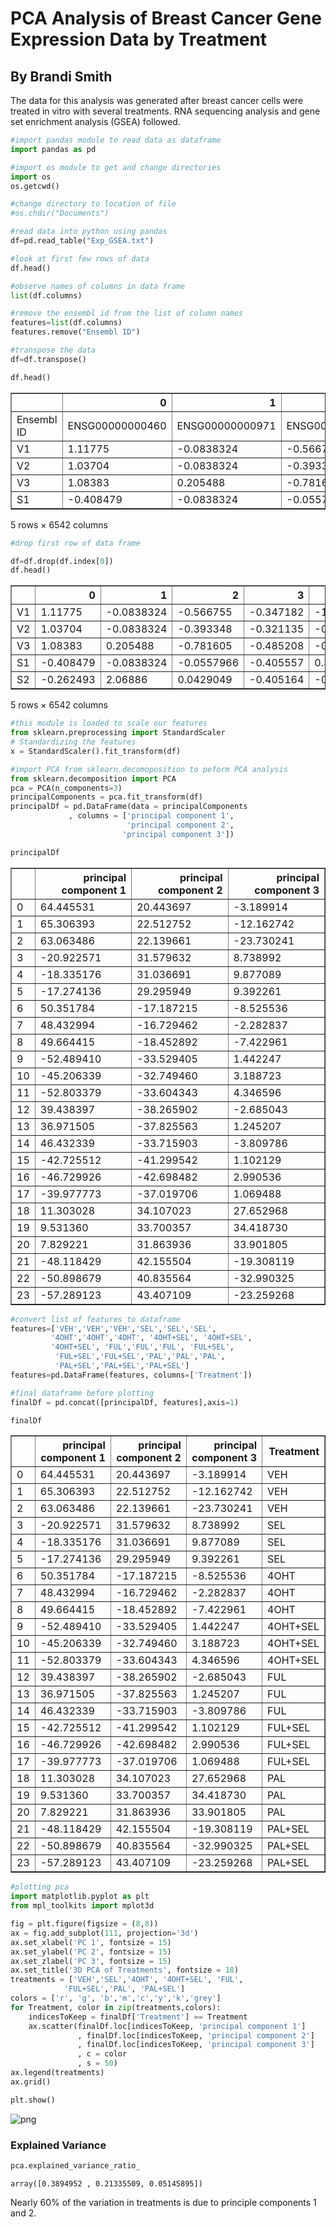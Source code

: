 # PCA Analysis of Breast Cancer Gene Expression Data by Treatment

## By Brandi Smith

The data for this analysis was generated after breast cancer cells were treated in vitro with several treatments. RNA sequencing analysis and gene set enrichment analysis (GSEA) followed. 


```python
#import pandas module to read data as dataframe
import pandas as pd

#import os module to get and change directories
import os
os.getcwd()

#change directory to location of file
#os.chdir("Documents")

#read data into python using pandas
df=pd.read_table("Exp_GSEA.txt")

#look at first few rows of data
df.head()

#observe names of columns in data frame
list(df.columns)

#remove the ensembl id from the list of column names
features=list(df.columns)
features.remove("Ensembl ID")

#transpose the data
df=df.transpose()

df.head()


```




<div>
<style scoped>
    .dataframe tbody tr th:only-of-type {
        vertical-align: middle;
    }

    .dataframe tbody tr th {
        vertical-align: top;
    }

    .dataframe thead th {
        text-align: right;
    }
</style>
<table border="1" class="dataframe">
  <thead>
    <tr style="text-align: right;">
      <th></th>
      <th>0</th>
      <th>1</th>
      <th>2</th>
      <th>3</th>
      <th>4</th>
      <th>5</th>
      <th>6</th>
      <th>7</th>
      <th>8</th>
      <th>9</th>
      <th>...</th>
      <th>6532</th>
      <th>6533</th>
      <th>6534</th>
      <th>6535</th>
      <th>6536</th>
      <th>6537</th>
      <th>6538</th>
      <th>6539</th>
      <th>6540</th>
      <th>6541</th>
    </tr>
  </thead>
  <tbody>
    <tr>
      <td>Ensembl ID</td>
      <td>ENSG00000000460</td>
      <td>ENSG00000000971</td>
      <td>ENSG00000001461</td>
      <td>ENSG00000001617</td>
      <td>ENSG00000002726</td>
      <td>ENSG00000002745</td>
      <td>ENSG00000003096</td>
      <td>ENSG00000003137</td>
      <td>ENSG00000003400</td>
      <td>ENSG00000003436</td>
      <td>...</td>
      <td>ENSG00000284284</td>
      <td>ENSG00000284343</td>
      <td>ENSG00000284411</td>
      <td>ENSG00000284413</td>
      <td>ENSG00000284415</td>
      <td>ENSG00000284435</td>
      <td>ENSG00000284458</td>
      <td>ENSG00000284473</td>
      <td>ENSG00000284541</td>
      <td>ENSG00000284564</td>
    </tr>
    <tr>
      <td>V1</td>
      <td>1.11775</td>
      <td>-0.0838324</td>
      <td>-0.566755</td>
      <td>-0.347182</td>
      <td>-1.18923</td>
      <td>-0.977043</td>
      <td>0.663699</td>
      <td>0.553682</td>
      <td>-0.941488</td>
      <td>-0.861333</td>
      <td>...</td>
      <td>-0.478749</td>
      <td>-0.400659</td>
      <td>-0.97894</td>
      <td>-0.0420578</td>
      <td>-0.698589</td>
      <td>-1.45865</td>
      <td>0.563521</td>
      <td>1.10347</td>
      <td>0.286716</td>
      <td>0.0147626</td>
    </tr>
    <tr>
      <td>V2</td>
      <td>1.03704</td>
      <td>-0.0838324</td>
      <td>-0.393348</td>
      <td>-0.321135</td>
      <td>-0.0714734</td>
      <td>0.582548</td>
      <td>0.751255</td>
      <td>0.41314</td>
      <td>-0.366877</td>
      <td>-0.960881</td>
      <td>...</td>
      <td>0.0659878</td>
      <td>-1.24301</td>
      <td>0.3427</td>
      <td>-0.648855</td>
      <td>-0.283891</td>
      <td>0.0344616</td>
      <td>-0.199755</td>
      <td>-0.843758</td>
      <td>-0.879693</td>
      <td>0.833221</td>
    </tr>
    <tr>
      <td>V3</td>
      <td>1.08383</td>
      <td>0.205488</td>
      <td>-0.781605</td>
      <td>-0.485208</td>
      <td>-0.597132</td>
      <td>1.65799</td>
      <td>0.328514</td>
      <td>0.670989</td>
      <td>-1.52997</td>
      <td>-0.803397</td>
      <td>...</td>
      <td>-0.666193</td>
      <td>-0.658153</td>
      <td>-0.436526</td>
      <td>-1.61989</td>
      <td>-0.00487155</td>
      <td>-1.45865</td>
      <td>0.474679</td>
      <td>1.35152</td>
      <td>-1.08401</td>
      <td>0.408077</td>
    </tr>
    <tr>
      <td>S1</td>
      <td>-0.408479</td>
      <td>-0.0838324</td>
      <td>-0.0557966</td>
      <td>-0.405557</td>
      <td>0.389624</td>
      <td>2.76667</td>
      <td>-0.00985336</td>
      <td>-0.131593</td>
      <td>0.96298</td>
      <td>-0.0636301</td>
      <td>...</td>
      <td>0.889033</td>
      <td>0.915319</td>
      <td>0.468785</td>
      <td>0.310674</td>
      <td>1.48273</td>
      <td>-0.577948</td>
      <td>0.709514</td>
      <td>-0.237352</td>
      <td>0.210253</td>
      <td>-0.0147629</td>
    </tr>
  </tbody>
</table>
<p>5 rows × 6542 columns</p>
</div>




```python
#drop first row of data frame

df=df.drop(df.index[0])
df.head()
```




<div>
<style scoped>
    .dataframe tbody tr th:only-of-type {
        vertical-align: middle;
    }

    .dataframe tbody tr th {
        vertical-align: top;
    }

    .dataframe thead th {
        text-align: right;
    }
</style>
<table border="1" class="dataframe">
  <thead>
    <tr style="text-align: right;">
      <th></th>
      <th>0</th>
      <th>1</th>
      <th>2</th>
      <th>3</th>
      <th>4</th>
      <th>5</th>
      <th>6</th>
      <th>7</th>
      <th>8</th>
      <th>9</th>
      <th>...</th>
      <th>6532</th>
      <th>6533</th>
      <th>6534</th>
      <th>6535</th>
      <th>6536</th>
      <th>6537</th>
      <th>6538</th>
      <th>6539</th>
      <th>6540</th>
      <th>6541</th>
    </tr>
  </thead>
  <tbody>
    <tr>
      <td>V1</td>
      <td>1.11775</td>
      <td>-0.0838324</td>
      <td>-0.566755</td>
      <td>-0.347182</td>
      <td>-1.18923</td>
      <td>-0.977043</td>
      <td>0.663699</td>
      <td>0.553682</td>
      <td>-0.941488</td>
      <td>-0.861333</td>
      <td>...</td>
      <td>-0.478749</td>
      <td>-0.400659</td>
      <td>-0.97894</td>
      <td>-0.0420578</td>
      <td>-0.698589</td>
      <td>-1.45865</td>
      <td>0.563521</td>
      <td>1.10347</td>
      <td>0.286716</td>
      <td>0.0147626</td>
    </tr>
    <tr>
      <td>V2</td>
      <td>1.03704</td>
      <td>-0.0838324</td>
      <td>-0.393348</td>
      <td>-0.321135</td>
      <td>-0.0714734</td>
      <td>0.582548</td>
      <td>0.751255</td>
      <td>0.41314</td>
      <td>-0.366877</td>
      <td>-0.960881</td>
      <td>...</td>
      <td>0.0659878</td>
      <td>-1.24301</td>
      <td>0.3427</td>
      <td>-0.648855</td>
      <td>-0.283891</td>
      <td>0.0344616</td>
      <td>-0.199755</td>
      <td>-0.843758</td>
      <td>-0.879693</td>
      <td>0.833221</td>
    </tr>
    <tr>
      <td>V3</td>
      <td>1.08383</td>
      <td>0.205488</td>
      <td>-0.781605</td>
      <td>-0.485208</td>
      <td>-0.597132</td>
      <td>1.65799</td>
      <td>0.328514</td>
      <td>0.670989</td>
      <td>-1.52997</td>
      <td>-0.803397</td>
      <td>...</td>
      <td>-0.666193</td>
      <td>-0.658153</td>
      <td>-0.436526</td>
      <td>-1.61989</td>
      <td>-0.00487155</td>
      <td>-1.45865</td>
      <td>0.474679</td>
      <td>1.35152</td>
      <td>-1.08401</td>
      <td>0.408077</td>
    </tr>
    <tr>
      <td>S1</td>
      <td>-0.408479</td>
      <td>-0.0838324</td>
      <td>-0.0557966</td>
      <td>-0.405557</td>
      <td>0.389624</td>
      <td>2.76667</td>
      <td>-0.00985336</td>
      <td>-0.131593</td>
      <td>0.96298</td>
      <td>-0.0636301</td>
      <td>...</td>
      <td>0.889033</td>
      <td>0.915319</td>
      <td>0.468785</td>
      <td>0.310674</td>
      <td>1.48273</td>
      <td>-0.577948</td>
      <td>0.709514</td>
      <td>-0.237352</td>
      <td>0.210253</td>
      <td>-0.0147629</td>
    </tr>
    <tr>
      <td>S2</td>
      <td>-0.262493</td>
      <td>2.06886</td>
      <td>0.0429049</td>
      <td>-0.405164</td>
      <td>-0.0556846</td>
      <td>2.80036</td>
      <td>0.0970764</td>
      <td>-0.272989</td>
      <td>0.97084</td>
      <td>-0.287226</td>
      <td>...</td>
      <td>-0.279197</td>
      <td>0.57005</td>
      <td>1.12895</td>
      <td>-0.378</td>
      <td>1.39155</td>
      <td>-0.194922</td>
      <td>0.599256</td>
      <td>0.241764</td>
      <td>0.352124</td>
      <td>0.0945797</td>
    </tr>
  </tbody>
</table>
<p>5 rows × 6542 columns</p>
</div>




```python
#this module is loaded to scale our features 
from sklearn.preprocessing import StandardScaler
# Standardizing the features
x = StandardScaler().fit_transform(df)

```


```python
#import PCA from sklearn.decomoposition to peform PCA analysis
from sklearn.decomposition import PCA
pca = PCA(n_components=3)
principalComponents = pca.fit_transform(df)
principalDf = pd.DataFrame(data = principalComponents
             , columns = ['principal component 1',
                          'principal component 2',
                         'principal component 3'])
```


```python
principalDf
```




<div>
<style scoped>
    .dataframe tbody tr th:only-of-type {
        vertical-align: middle;
    }

    .dataframe tbody tr th {
        vertical-align: top;
    }

    .dataframe thead th {
        text-align: right;
    }
</style>
<table border="1" class="dataframe">
  <thead>
    <tr style="text-align: right;">
      <th></th>
      <th>principal component 1</th>
      <th>principal component 2</th>
      <th>principal component 3</th>
    </tr>
  </thead>
  <tbody>
    <tr>
      <td>0</td>
      <td>64.445531</td>
      <td>20.443697</td>
      <td>-3.189914</td>
    </tr>
    <tr>
      <td>1</td>
      <td>65.306393</td>
      <td>22.512752</td>
      <td>-12.162742</td>
    </tr>
    <tr>
      <td>2</td>
      <td>63.063486</td>
      <td>22.139661</td>
      <td>-23.730241</td>
    </tr>
    <tr>
      <td>3</td>
      <td>-20.922571</td>
      <td>31.579632</td>
      <td>8.738992</td>
    </tr>
    <tr>
      <td>4</td>
      <td>-18.335176</td>
      <td>31.036691</td>
      <td>9.877089</td>
    </tr>
    <tr>
      <td>5</td>
      <td>-17.274136</td>
      <td>29.295949</td>
      <td>9.392261</td>
    </tr>
    <tr>
      <td>6</td>
      <td>50.351784</td>
      <td>-17.187215</td>
      <td>-8.525536</td>
    </tr>
    <tr>
      <td>7</td>
      <td>48.432994</td>
      <td>-16.729462</td>
      <td>-2.282837</td>
    </tr>
    <tr>
      <td>8</td>
      <td>49.664415</td>
      <td>-18.452892</td>
      <td>-7.422961</td>
    </tr>
    <tr>
      <td>9</td>
      <td>-52.489410</td>
      <td>-33.529405</td>
      <td>1.442247</td>
    </tr>
    <tr>
      <td>10</td>
      <td>-45.206339</td>
      <td>-32.749460</td>
      <td>3.188723</td>
    </tr>
    <tr>
      <td>11</td>
      <td>-52.803379</td>
      <td>-33.604343</td>
      <td>4.346596</td>
    </tr>
    <tr>
      <td>12</td>
      <td>39.438397</td>
      <td>-38.265902</td>
      <td>-2.685043</td>
    </tr>
    <tr>
      <td>13</td>
      <td>36.971505</td>
      <td>-37.825563</td>
      <td>1.245207</td>
    </tr>
    <tr>
      <td>14</td>
      <td>46.432339</td>
      <td>-33.715903</td>
      <td>-3.809786</td>
    </tr>
    <tr>
      <td>15</td>
      <td>-42.725512</td>
      <td>-41.299542</td>
      <td>1.102129</td>
    </tr>
    <tr>
      <td>16</td>
      <td>-46.729926</td>
      <td>-42.698482</td>
      <td>2.990536</td>
    </tr>
    <tr>
      <td>17</td>
      <td>-39.977773</td>
      <td>-37.019706</td>
      <td>1.069488</td>
    </tr>
    <tr>
      <td>18</td>
      <td>11.303028</td>
      <td>34.107023</td>
      <td>27.652968</td>
    </tr>
    <tr>
      <td>19</td>
      <td>9.531360</td>
      <td>33.700357</td>
      <td>34.418730</td>
    </tr>
    <tr>
      <td>20</td>
      <td>7.829221</td>
      <td>31.863936</td>
      <td>33.901805</td>
    </tr>
    <tr>
      <td>21</td>
      <td>-48.118429</td>
      <td>42.155504</td>
      <td>-19.308119</td>
    </tr>
    <tr>
      <td>22</td>
      <td>-50.898679</td>
      <td>40.835564</td>
      <td>-32.990325</td>
    </tr>
    <tr>
      <td>23</td>
      <td>-57.289123</td>
      <td>43.407109</td>
      <td>-23.259268</td>
    </tr>
  </tbody>
</table>
</div>




```python
#convert list of features to dataframe 
features=['VEH','VEH','VEH','SEL','SEL','SEL',
         '4OHT','4OHT','4OHT', '4OHT+SEL', '4OHT+SEL',
         '4OHT+SEL', 'FUL','FUL','FUL', 'FUL+SEL',
          'FUL+SEL','FUL+SEL','PAL','PAL','PAL',
          'PAL+SEL','PAL+SEL','PAL+SEL']
features=pd.DataFrame(features, columns=['Treatment'])
```


```python
#final dataframe before plotting
finalDf = pd.concat([principalDf, features],axis=1)
```


```python
finalDf
```




<div>
<style scoped>
    .dataframe tbody tr th:only-of-type {
        vertical-align: middle;
    }

    .dataframe tbody tr th {
        vertical-align: top;
    }

    .dataframe thead th {
        text-align: right;
    }
</style>
<table border="1" class="dataframe">
  <thead>
    <tr style="text-align: right;">
      <th></th>
      <th>principal component 1</th>
      <th>principal component 2</th>
      <th>principal component 3</th>
      <th>Treatment</th>
    </tr>
  </thead>
  <tbody>
    <tr>
      <td>0</td>
      <td>64.445531</td>
      <td>20.443697</td>
      <td>-3.189914</td>
      <td>VEH</td>
    </tr>
    <tr>
      <td>1</td>
      <td>65.306393</td>
      <td>22.512752</td>
      <td>-12.162742</td>
      <td>VEH</td>
    </tr>
    <tr>
      <td>2</td>
      <td>63.063486</td>
      <td>22.139661</td>
      <td>-23.730241</td>
      <td>VEH</td>
    </tr>
    <tr>
      <td>3</td>
      <td>-20.922571</td>
      <td>31.579632</td>
      <td>8.738992</td>
      <td>SEL</td>
    </tr>
    <tr>
      <td>4</td>
      <td>-18.335176</td>
      <td>31.036691</td>
      <td>9.877089</td>
      <td>SEL</td>
    </tr>
    <tr>
      <td>5</td>
      <td>-17.274136</td>
      <td>29.295949</td>
      <td>9.392261</td>
      <td>SEL</td>
    </tr>
    <tr>
      <td>6</td>
      <td>50.351784</td>
      <td>-17.187215</td>
      <td>-8.525536</td>
      <td>4OHT</td>
    </tr>
    <tr>
      <td>7</td>
      <td>48.432994</td>
      <td>-16.729462</td>
      <td>-2.282837</td>
      <td>4OHT</td>
    </tr>
    <tr>
      <td>8</td>
      <td>49.664415</td>
      <td>-18.452892</td>
      <td>-7.422961</td>
      <td>4OHT</td>
    </tr>
    <tr>
      <td>9</td>
      <td>-52.489410</td>
      <td>-33.529405</td>
      <td>1.442247</td>
      <td>4OHT+SEL</td>
    </tr>
    <tr>
      <td>10</td>
      <td>-45.206339</td>
      <td>-32.749460</td>
      <td>3.188723</td>
      <td>4OHT+SEL</td>
    </tr>
    <tr>
      <td>11</td>
      <td>-52.803379</td>
      <td>-33.604343</td>
      <td>4.346596</td>
      <td>4OHT+SEL</td>
    </tr>
    <tr>
      <td>12</td>
      <td>39.438397</td>
      <td>-38.265902</td>
      <td>-2.685043</td>
      <td>FUL</td>
    </tr>
    <tr>
      <td>13</td>
      <td>36.971505</td>
      <td>-37.825563</td>
      <td>1.245207</td>
      <td>FUL</td>
    </tr>
    <tr>
      <td>14</td>
      <td>46.432339</td>
      <td>-33.715903</td>
      <td>-3.809786</td>
      <td>FUL</td>
    </tr>
    <tr>
      <td>15</td>
      <td>-42.725512</td>
      <td>-41.299542</td>
      <td>1.102129</td>
      <td>FUL+SEL</td>
    </tr>
    <tr>
      <td>16</td>
      <td>-46.729926</td>
      <td>-42.698482</td>
      <td>2.990536</td>
      <td>FUL+SEL</td>
    </tr>
    <tr>
      <td>17</td>
      <td>-39.977773</td>
      <td>-37.019706</td>
      <td>1.069488</td>
      <td>FUL+SEL</td>
    </tr>
    <tr>
      <td>18</td>
      <td>11.303028</td>
      <td>34.107023</td>
      <td>27.652968</td>
      <td>PAL</td>
    </tr>
    <tr>
      <td>19</td>
      <td>9.531360</td>
      <td>33.700357</td>
      <td>34.418730</td>
      <td>PAL</td>
    </tr>
    <tr>
      <td>20</td>
      <td>7.829221</td>
      <td>31.863936</td>
      <td>33.901805</td>
      <td>PAL</td>
    </tr>
    <tr>
      <td>21</td>
      <td>-48.118429</td>
      <td>42.155504</td>
      <td>-19.308119</td>
      <td>PAL+SEL</td>
    </tr>
    <tr>
      <td>22</td>
      <td>-50.898679</td>
      <td>40.835564</td>
      <td>-32.990325</td>
      <td>PAL+SEL</td>
    </tr>
    <tr>
      <td>23</td>
      <td>-57.289123</td>
      <td>43.407109</td>
      <td>-23.259268</td>
      <td>PAL+SEL</td>
    </tr>
  </tbody>
</table>
</div>




```python
#plotting pca
import matplotlib.pyplot as plt
from mpl_toolkits import mplot3d
```


```python
fig = plt.figure(figsize = (8,8))
ax = fig.add_subplot(111, projection='3d') 
ax.set_xlabel('PC 1', fontsize = 15)
ax.set_ylabel('PC 2', fontsize = 15)
ax.set_zlabel('PC 3', fontsize = 15)
ax.set_title('3D PCA of Treatments', fontsize = 18)
treatments = ['VEH','SEL','4OHT', '4OHT+SEL', 'FUL',
            'FUL+SEL','PAL', 'PAL+SEL']
colors = ['r', 'g', 'b','m','c','y','k','grey']
for Treatment, color in zip(treatments,colors):
    indicesToKeep = finalDf['Treatment'] == Treatment
    ax.scatter(finalDf.loc[indicesToKeep, 'principal component 1']
               , finalDf.loc[indicesToKeep, 'principal component 2']
               , finalDf.loc[indicesToKeep, 'principal component 3']
               , c = color
               , s = 50)
ax.legend(treatments)
ax.grid()

plt.show()


```


![png](output_12_0.png)


### Explained Variance


```python
pca.explained_variance_ratio_
```




    array([0.3894952 , 0.21335509, 0.05145895])



Nearly 60% of the variation in treatments is due to principle components 1 and 2.
